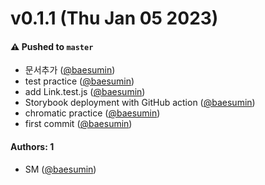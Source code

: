 # v0.1.1 (Thu Jan 05 2023)

#### ⚠️ Pushed to `master`

- 문서추가 ([@baesumin](https://github.com/baesumin))
- test practice ([@baesumin](https://github.com/baesumin))
- add Link.test.js ([@baesumin](https://github.com/baesumin))
- Storybook deployment with GitHub action ([@baesumin](https://github.com/baesumin))
- chromatic practice ([@baesumin](https://github.com/baesumin))
- first commit ([@baesumin](https://github.com/baesumin))

#### Authors: 1

- SM ([@baesumin](https://github.com/baesumin))
